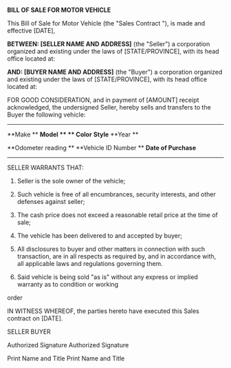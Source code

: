 **BILL OF SALE FOR MOTOR VEHICLE**

This Bill of Sale for Motor Vehicle (the "Sales Contract "), is made and
effective \[DATE\],

**BETWEEN: \[SELLER NAME AND ADDRESS\]** (the "Seller") a corporation
organized and existing under the laws of \[STATE/PROVINCE\], with its
head office located at:

**AND: \[BUYER NAME AND ADDRESS\]** (the \"Buyer\") a corporation
organized and existing under the laws of \[STATE/PROVINCE\], with its
head office located at:

FOR GOOD CONSIDERATION, and in payment of \[AMOUNT\] receipt
acknowledged, the undersigned Seller, hereby sells and transfers to the
Buyer the following vehicle:

  ----------------------- ------------------------ ---------------------- ----------- -----------
  **Make **               **Model **               ** Color**             **Style**   **Year **
                                                                                      
                                                                                      
                                                                                      
  **Odometer reading **   **Vehicle ID Number **   **Date of Purchase**               
                                                                                      
                                                                                      
                                                                                      
  ----------------------- ------------------------ ---------------------- ----------- -----------

SELLER WARRANTS THAT:

1.  Seller is the sole owner of the vehicle;

2.  Such vehicle is free of all encumbrances, security interests, and
    other defenses against seller;

3.  The cash price does not exceed a reasonable retail price at the time
    of sale;

4.  The vehicle has been delivered to and accepted by buyer;

5.  All disclosures to buyer and other matters in connection with such
    transaction, are in all respects as required by, and in accordance
    with, all applicable laws and regulations governing them.

6.  Said vehicle is being sold \"as is\" without any express or implied
    warranty as to condition or working

order

IN WITNESS WHEREOF, the parties hereto have executed this Sales contract
on \[DATE\].

SELLER BUYER

Authorized Signature Authorized Signature

Print Name and Title Print Name and Title
